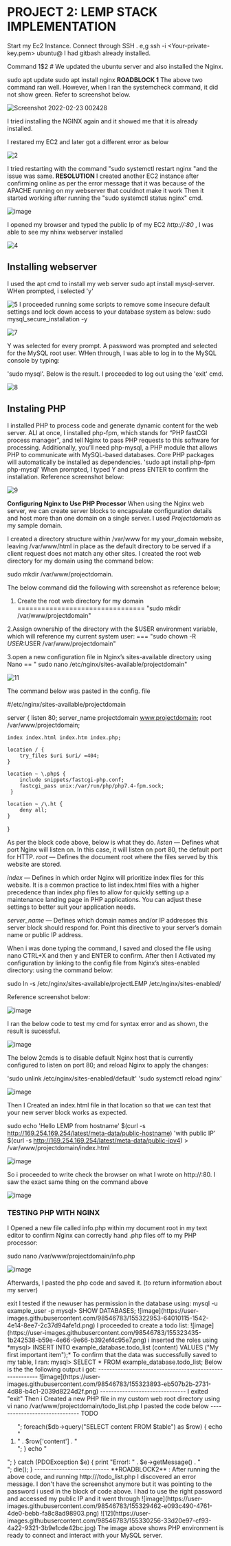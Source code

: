 # PROJECT 2: LEMP STACK IMPLEMENTATION
Start my Ec2 Instance. Connect through SSH . e,g ssh -i <Your-private-key.pem> ubuntu@<EC2-Public-IP-address>
 I had gitbash already installed.

Command 1$2 # We updated the ubuntu server and also installed the Nginx.

sudo apt update
sudo apt install nginx
**ROADBLOCK 1** The above two command ran well. However, when I ran the systemcheck command, it did not show green. Refer to screenshot below.
 
  ![Screenshot 2022-02-23 002428](https://user-images.githubusercontent.com/98546783/155239777-50b65aa1-9bdd-409c-8015-6ef84410d4e5.jpg)
  
  I tried installing the NGINX again and it showed me that it is already installed.
  
  I restared my EC2 and later got a different error as below
  
  ![2](https://user-images.githubusercontent.com/98546783/155240612-e33ad16f-3477-4e03-8a10-38aecdebbe20.jpg)

I tried restarting with the command "sudo systemctl restart nginx "and the issue was same.
  **RESOLUTION** 
 I created another EC2 instance after confirming online as per the error message that it was because of the APACHE running on my webserver that couldnot make it work
Then it started working after running the "sudo systemctl status nginx" cmd.

 
 ![image](https://user-images.githubusercontent.com/98546783/155240862-7006967f-7f1c-4a2b-b046-f2bbf7fcfa61.png)

 I opened my browser and typed the public Ip of my EC2 *http://<Public-IP-Address>:80* , I was able to see my nhinx webserver installed
 
 ![4](https://user-images.githubusercontent.com/98546783/155241511-9426c758-52f4-4046-84fc-2e4b2992f0b8.jpg)

 ## Installing webserver ##
 I used the apt cmd to install my web server
 sudo apt install mysql-server. WHen prompted, i selected 'y'
 
 ![5](https://user-images.githubusercontent.com/98546783/155241963-ce2df3d6-d4cc-4352-821a-8a01e4034318.jpg)
 I proceeded running some scripts to remove some insecure default settings and lock down access to your database system as below:
 sudo mysql_secure_installation -y
 
 ![7](https://user-images.githubusercontent.com/98546783/155242528-093bf81f-a970-412e-8bbd-74c12cfefe23.jpg)

Y was selected for every prompt. A password was prompted and selected for the MySQL root user.
 WHen through, I  was able to log in to the MySQL console by typing:

'sudo mysql'. Below is the result. I proceeded to log out using the 'exit' cmd.
 
 ![8](https://user-images.githubusercontent.com/98546783/155242942-2195ad7f-afda-4008-9b8a-09450e823acd.jpg)
 
 ## Instaling PHP ##
 I installed PHP to process code and generate dynamic content for the web server. ALl at once, I installed php-fpm, which stands for “PHP fastCGI process manager”, and tell Nginx to pass PHP requests to this software for processing. Additionally, you’ll need php-mysql, a PHP module that allows PHP to communicate with MySQL-based databases. Core PHP packages will automatically be installed as dependencies.
 'sudo apt install php-fpm php-mysql'
 When prompted, I typed Y and press ENTER to confirm the installation. Reference screenshot below:
 
 ![9](https://user-images.githubusercontent.com/98546783/155243540-b6aac722-7c32-4b10-98a9-05ffd0663265.jpg)
 
**Configuring Nginx to Use PHP Processor**
 When using the Nginx web server, we can create server blocks to encapsulate configuration details and host more than one domain on a single server. I used *Projectdomain* as my sample domain.
 
I created a directory structure within /var/www for my your_domain website, leaving /var/www/html in place as the default directory to be served if a client request does not match any other sites. 
 I created the root web directory for my domain using the command below:

sudo mkdir /var/www/projectdomain.
 
 The below command did the following with screenshot as reference below;
 
 1. Create the root web directory for my domain ================================ "sudo mkdir /var/www/projectdomain"
 
 2.Assign ownership of the directory with the $USER environment variable, which will reference my current system user: === "sudo chown -R $USER:$USER /var/www/projectdomain"
 
 3.open a new configuration file in Nginx’s sites-available directory using Nano == " sudo nano /etc/nginx/sites-available/projectdomain"
 
 
 
![11](https://user-images.githubusercontent.com/98546783/155245261-35cfa032-20f1-4988-83ff-d4b4bf40556c.jpg)

The command below was pasted in the config. file
 
 #/etc/nginx/sites-available/projectdomain

server {
    listen 80;
    server_name projectdomain www.projectdomain;
    root /var/www/projectdomain;

    index index.html index.htm index.php;

    location / {
        try_files $uri $uri/ =404;
    }

    location ~ \.php$ {
        include snippets/fastcgi-php.conf;
        fastcgi_pass unix:/var/run/php/php7.4-fpm.sock;
     }

    location ~ /\.ht {
        deny all;
    }

}
 
 As per the block code above, below is what they do.
 *listen* — Defines what port Nginx will listen on. In this case, it will listen on port 80, the default port for HTTP.
*root* — Defines the document root where the files served by this website are stored.
 
*index* — Defines in which order Nginx will prioritize index files for this website. It is a common practice to list index.html files with a higher precedence than index.php files to allow for quickly setting up a maintenance landing page in PHP applications. You can adjust these settings to better suit your application needs.
 
*server_name* — Defines which domain names and/or IP addresses this server block should respond for. Point this directive to your server’s domain name or public IP address.
 
 When i was done typing the command, I saved and closed the file using nano CTRL+X and then y and ENTER to confirm. After then I Activated my configuration by linking to the config file from Nginx’s sites-enabled directory: using the command below:
 
 sudo ln -s /etc/nginx/sites-available/projectLEMP /etc/nginx/sites-enabled/

 Reference screenshot below:
 
 ![image](https://user-images.githubusercontent.com/98546783/155303745-a4d981f6-5b60-4dba-97c7-6781ce767211.png)
 

I ran the below code to test my cmd for syntax error and as shown, the result is sucessful.
 
 ![image](https://user-images.githubusercontent.com/98546783/155304291-b478a192-23eb-4022-aa67-e8897028fa46.png)
 
 The below 2cmds is to  disable default Nginx host that is currently configured to listen on port 80; and reload Nginx to apply the changes:
 
 'sudo unlink /etc/nginx/sites-enabled/default'
 'sudo systemctl reload nginx'
 
 ![image](https://user-images.githubusercontent.com/98546783/155305150-3eb25623-9ec1-4d93-b9e7-4ac586964bd8.png)
 
 
 Then I Created an index.html file in that location so that we can test that your new server block works as expected.
 
 sudo echo 'Hello LEMP from hostname' $(curl -s http://169.254.169.254/latest/meta-data/public-hostname) 'with public IP' $(curl -s http://169.254.169.254/latest/meta-data/public-ipv4) > /var/www/projectdomain/index.html
 
 
 ![image](https://user-images.githubusercontent.com/98546783/155305515-989a27ed-1079-4a71-92af-db23f22b72ff.png)
 
 
 So i proceeded to write check the browser on what I wrote on http://<Public-IP-Address>:80. I saw the exact same thing on the command above

 
 ![image](https://user-images.githubusercontent.com/98546783/155305817-7904b252-e294-41b4-9a6f-c055344a29f0.png)
 
 
 ### TESTING PHP WITH NGINX ###
 I Opened a new file called info.php within my document root in my text editor to confirm Nginx can correctly hand .php files off to my PHP processor:

 
sudo nano /var/www/projectdomain/info.php
 
 ![image](https://user-images.githubusercontent.com/98546783/155306632-65b6c7dc-7704-431e-a307-740c065abfb0.png)
 
 
 Afterwards, I pasted the php code and saved it. (to return information about my server)
 
 
 <?php
phpinfo();


i tried the cmd on my browsser and got the welcome message
http://`server_domain_or_IP`/info.php

![image](https://user-images.githubusercontent.com/98546783/155307893-555050a5-ad27-41eb-aea5-c6396bf123c0.png)


I used below cmd to remove the file I created:


sudo rm /var/www/projectdomain/info.php

![image](https://user-images.githubusercontent.com/98546783/155308312-9a77946f-4a74-4634-ba31-946f14c60f2a.png)


### RETRIEVING DATA FROM MYSQL DATABASE WITH PHP ###


The aim is to do a simple "To do list" and configure access to it, so the Nginx website 
would be able to query data from the DB and display it.

I ran the command below to connect to mysql
'sudo mysql'

To create a new database, I run the following command from your MySQL console:


 CREATE DATABASE `example_database`;        (the name of the database is example_database)


The below command was to create a new user **example_user** 
CREATE USER 'example_user'@'%' IDENTIFIED WITH mysql_native_password BY 'password';

The below cmd was to give this user permission over the example_database database:

 GRANT ALL ON example_database.* TO 'example_user'@'%';

Refenence below screenshot:



![image](https://user-images.githubusercontent.com/98546783/155321042-f9087fdd-a6b2-4800-8927-a1fa942e417f.png)




![image](https://user-images.githubusercontent.com/98546783/155321381-db54712d-5960-49ae-9797-af558ec67e57.png)


![image](https://user-images.githubusercontent.com/98546783/155321654-409d7065-061a-4c36-96c5-4e842476af5e.png)

AFterwards, I exited.

mysql> exit

I tested if the newuser has permission in the database using:

mysql -u example_user -p


mysql> SHOW DATABASES;



![image](https://user-images.githubusercontent.com/98546783/155322953-64010115-1542-4e14-8ee7-2c37d94afe1d.png)




I proceeded to create a todo list:
![image](https://user-images.githubusercontent.com/98546783/155323435-1b242538-b59e-4e66-9e66-b392ef4c95e7.png)


i inserted the roles using *mysql> INSERT INTO example_database.todo_list (content) VALUES ("My first important item");*


 To confirm that the data was successfully saved to my table, I ran:


mysql>  SELECT * FROM example_database.todo_list;


Below is the the following output i got:
--------------------------------------------------------
![image](https://user-images.githubusercontent.com/98546783/155323893-eb507b2b-2731-4d88-b4c1-2039d8224d2f.png)
-------------------------------

I exited "exit"
Then i Created a new PHP file in my custom web root directory using vi


nano /var/www/projectdomain/todo_list.php


I pasted the code below
------------------------------

<?php
$user = "example_user";
$password = "password";
$database = "example_database";
$table = "todo_list";

try {
  $db = new PDO("mysql:host=localhost;dbname=$database", $user, $p*****d);
  echo "<h2>TODO</h2><ol>";
  foreach($db->query("SELECT content FROM $table") as $row) {
    echo "<li>" . $row['content'] . "</li>";
  }
  echo "</ol>";
} catch (PDOException $e) {
    print "Error!: " . $e->getMessage() . "<br/>";
    die();
}

---------------------------
**ROADBLOCK2** :

After running the above code, and running http://<Public_domain_or_IP>/todo_list.php

I discovered an error message. I don't have the screenshot anymore but it was pointing to the password i used in the block of code above. 

I had to use the right password and accessed my public IP and it went through

![image](https://user-images.githubusercontent.com/98546783/155329462-e093c490-4761-4de0-bebb-fa8c8ad98903.png)



![12](https://user-images.githubusercontent.com/98546783/155330256-33d20e97-cf93-4a22-9321-3b9e1cde42bc.jpg)


The image above shows PHP environment is ready to connect and interact with your MySQL server.





